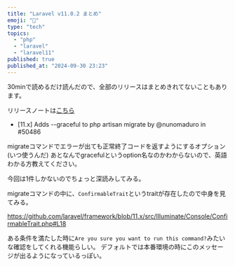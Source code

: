 ```yaml
---
title: "Laravel v11.0.2 まとめ"
emoji: "📘"
type: "tech"
topics:
  - "php"
  - "laravel"
  - "laravel11"
published: true
published_at: "2024-09-30 23:23"
---
```


30minで読めるだけ読んだので、全部のリリースはまとめきれてないこともあります。

リリースノートは[こちら](https://github.com/laravel/framework/releases/tag/v11.0.2)

- [11.x] Adds --graceful to php artisan migrate by @nunomaduro in #50486

migrateコマンドでエラーが出ても正常終了コードを返すようにするオプション(いつ使うんだ)
あとなんでgracefulというoption名なのかわからないので、英語わかる方教えてください。

今回は1件しかないのでちょっと深読みしてみる。

migrateコマンドの中に、`ConfirmableTrait`というtraitが存在したので中身を見てみる。

https://github.com/laravel/framework/blob/11.x/src/Illuminate/Console/ConfirmableTrait.php#L18

ある条件を満たした時に`Are you sure you want to run this command?`みたいな確認をしてくれる機能らしい。
デフォルトでは本番環境の時にこのメッセージが出るようになっているっぽい。
